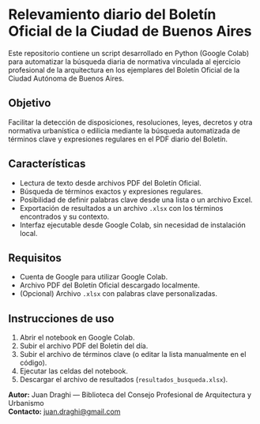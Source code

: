 # Relevamiento diario del Boletín Oficial de la Ciudad de Buenos Aires

Este repositorio contiene un script desarrollado en Python (Google Colab) para automatizar la búsqueda diaria de normativa vinculada al ejercicio profesional de la arquitectura en los ejemplares del Boletín Oficial de la Ciudad Autónoma de Buenos Aires.

## Objetivo

Facilitar la detección de disposiciones, resoluciones, leyes, decretos y otra normativa urbanística o edilicia mediante la búsqueda automatizada de términos clave y expresiones regulares en el PDF diario del Boletín.

## Características

- Lectura de texto desde archivos PDF del Boletín Oficial.
- Búsqueda de términos exactos y expresiones regulares.
- Posibilidad de definir palabras clave desde una lista o un archivo Excel.
- Exportación de resultados a un archivo `.xlsx` con los términos encontrados y su contexto.
- Interfaz ejecutable desde Google Colab, sin necesidad de instalación local.

## Requisitos

- Cuenta de Google para utilizar Google Colab.
- Archivo PDF del Boletín Oficial descargado localmente.
- (Opcional) Archivo `.xlsx` con palabras clave personalizadas.

## Instrucciones de uso

1. Abrir el notebook en Google Colab.
2. Subir el archivo PDF del Boletín del día.
3. Subir el archivo de términos clave (o editar la lista manualmente en el código).
4. Ejecutar las celdas del notebook.
5. Descargar el archivo de resultados (`resultados_busqueda.xlsx`).



**Autor:** Juan Draghi — Biblioteca del Consejo Profesional de Arquitectura y Urbanismo  
**Contacto:** juan.draghi@gmail.com
